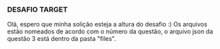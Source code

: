 ### DESAFIO TARGET

Olá, espero que minha solição esteja a altura do desafio :) 
Os arquivos estão nomeados de acordo com o número da questão, o arquivo json da questão 3 está dentro da pasta "files".
